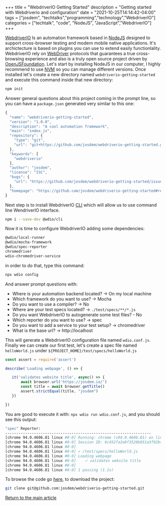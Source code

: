 +++
title =  "WebdriverIO Getting Started"
description = "Getting started with Webdriverio and configuration"
date = "2021-10-25T14:14:42-04:00"
tags = ["josdem", "techtalks","programming","technology","WebdriverIO"]
categories = ["techtalk", "code", "NodeJS", "JavaScript","WebdriverIO"]
+++

[WebdriverIO](https://webdriver.io/) Is an automation framework based in [NodeJS](https://nodejs.org/en/) designed to support cross-browser testing and modern mobile native applications. It's archictecture is based on plugins you can use to extend easily functionlality. WebdriverIO rely on [WebDriver](https://w3c.github.io/webdriver/) protocols that guarantees a true cross-browsing experience and also is a truly open source project driven by [OpenJSFoundation](https://openjsf.org/). Let's start by installing NodeJS in our computer, I highly recommend to use [NVM](https://github.com/nvm-sh/nvm) so you can manage different versions. Once installed let's create a new directory named `webdriverio-getting-started` and execute this command inside that new directory:

```bash
npm init
```

Answer general questions about this project coming in the prompt line, so you can have a `package.json` generated very similar to this one:

```javascript
{
  "name": "webdriverio-getting-started",
  "version": "1.0.0",
  "description": "A cool automation framework",
  "main": "index.js",
  "repository": {
    "type": "git",
    "url": "git+https://github.com/josdem/webdriverio-getting-started.git"
  },
  "keywords": [
    "webdriverio"
  ],
  "author": "josdem",
  "license": "ISC",
  "bugs": {
    "url": "https://github.com/josdem/webdriverio-getting-started/issues"
  },
  "homepage": "https://github.com/josdem/webdriverio-getting-started#readme"
}
```

Next step is to install WebdriverIO [CLI](https://www.npmjs.com/package/@wdio/cli) which will allow us to use command line WendriverIO interface.


```bash
npm i --save-dev @wdio/cli
```

Now it is time to configure WebdriverIO adding some dependencies:

```bash
@wdio/local-runner
@wdio/mocha-framework
@wdio/spec-reporter
chromedriver
wdio-chromedriver-service
```

in order to do that, type this command:

```bash
npx wdio config
```

And answer prompt questions with:

- Where is your automation backend located? -> On my local machine
- Which framework do you want to use? -> Mocha
- Do you want to use a compiler? -> No
- Where are your test specs located? -> `./test/specs/**/*.js`
- Do you want WebdriverIO to autogenerate some test files? - No
- Which reporter do you want to use? -> spec
- Do you want to add a service to your test setup? -> chromedriver
- What is the base url? -> http://localhost

This will gererate a WebdriverIO configuration file named `wdio.conf.js`. Finally we can create our first test, let's create a spec file named `helloWorld.js` under `${PROJECT_HOME}/test/specs/helloWorld.js`

```javascript
const assert = require('assert')

describe('Loading webpage', () => {

   it('validates website title', async() => {
       await browser.url('https://josdem.io/')
       const title = await browser.getTitle()
       assert.strictEqual(title, "josdem")
   })

})
```

You are good to execute it with: `npx wdio run wdio.conf.js`, and you should see this output:

```bash
"spec" Reporter:
------------------------------------------------------------------
[chrome 94.0.4606.81 linux #0-0] Running: chrome (v94.0.4606.81) on linux
[chrome 94.0.4606.81 linux #0-0] Session ID: 6c452fa2e8f3528b031a3f92b47620e3
[chrome 94.0.4606.81 linux #0-0]
[chrome 94.0.4606.81 linux #0-0] » /test/specs/helloWorld.js
[chrome 94.0.4606.81 linux #0-0] Loading webpage
[chrome 94.0.4606.81 linux #0-0]    ✓ validates website title
[chrome 94.0.4606.81 linux #0-0]
[chrome 94.0.4606.81 linux #0-0] 1 passing (1.1s)
```

To browse the code go [here](https://github.com/josdem/webdriverio-getting-started), to download the project:

```bash
git clone git@github.com:josdem/webdriverio-getting-started.git
```

[Return to the main article](/techtalk/ux)
